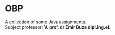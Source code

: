 # OBP
A collection of some Java assignments.<br>
Subject professor: **V. prof. dr Emir Buza dipl.ing.el.**
